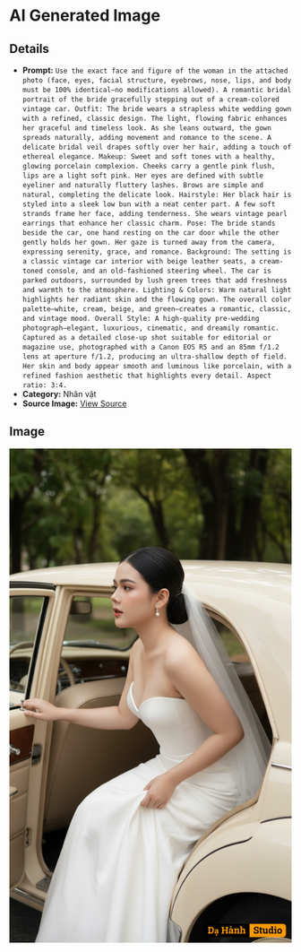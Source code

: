# AI Generated Image

## Details
- **Prompt:** `Use the exact face and figure of the woman in the attached photo (face, eyes, facial structure, eyebrows, nose, lips, and body must be 100% identical—no modifications allowed). A romantic bridal portrait of the bride gracefully stepping out of a cream-colored vintage car. Outfit: The bride wears a strapless white wedding gown with a refined, classic design. The light, flowing fabric enhances her graceful and timeless look. As she leans outward, the gown spreads naturally, adding movement and romance to the scene. A delicate bridal veil drapes softly over her hair, adding a touch of ethereal elegance. Makeup: Sweet and soft tones with a healthy, glowing porcelain complexion. Cheeks carry a gentle pink flush, lips are a light soft pink. Her eyes are defined with subtle eyeliner and naturally fluttery lashes. Brows are simple and natural, completing the delicate look. Hairstyle: Her black hair is styled into a sleek low bun with a neat center part. A few soft strands frame her face, adding tenderness. She wears vintage pearl earrings that enhance her classic charm. Pose: The bride stands beside the car, one hand resting on the car door while the other gently holds her gown. Her gaze is turned away from the camera, expressing serenity, grace, and romance. Background: The setting is a classic vintage car interior with beige leather seats, a cream-toned console, and an old-fashioned steering wheel. The car is parked outdoors, surrounded by lush green trees that add freshness and warmth to the atmosphere. Lighting & Colors: Warm natural light highlights her radiant skin and the flowing gown. The overall color palette—white, cream, beige, and green—creates a romantic, classic, and vintage mood. Overall Style: A high-quality pre-wedding photograph—elegant, luxurious, cinematic, and dreamily romantic. Captured as a detailed close-up shot suitable for editorial or magazine use, photographed with a Canon EOS R5 and an 85mm f/1.2 lens at aperture f/1.2, producing an ultra-shallow depth of field. Her skin and body appear smooth and luminous like porcelain, with a refined fashion aesthetic that highlights every detail. Aspect ratio: 3:4.`
- **Category:** Nhân vật
- **Source Image:** [View Source](https://raw.githubusercontent.com/lenzcomvth/ImageLibrary/main/Female.png)

## Image
![AI Generated Image](./image-2025-10-03T03-54-21-617Z.png)